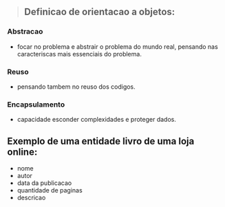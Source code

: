 >## Definicao de orientacao a objetos:



### Abstracao
- focar no problema e abstrair o problema do mundo real, pensando nas caracteriscas mais essenciais do problema.

### Reuso
- pensando tambem no reuso dos codigos.

### Encapsulamento
- capacidade esconder complexidades e proteger dados. 

## Exemplo de uma entidade livro de uma loja online:

- nome 
- autor
- data da publicacao
- quantidade de paginas 
- descricao 
